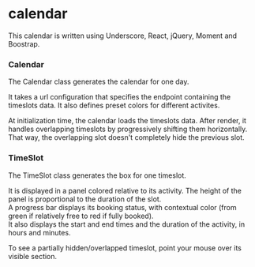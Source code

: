 # calendar

This calendar is written using Underscore, React, jQuery, Moment and Boostrap.

### Calendar
The Calendar class generates the calendar for one day.

It takes a url configuration that specifies the endpoint containing the timeslots data.
It also defines preset colors for different activites.

At initialization time, the calendar loads the timeslots data.
After render, it handles overlapping timeslots by progressively shifting them horizontally.
That way, the overlapping slot doesn't completely hide the previous slot.

### TimeSlot
The TimeSlot class generates the box for one timeslot.

It is displayed in a panel colored relative to its activity. The height of the panel is proportional to the duration of the slot.
<br/>A progress bar displays its booking status, with contextual color (from green if relatively free to red if fully booked).
<br/>It also displays the start and end times and the duration of the activity, in hours and minutes.

To see a partially hidden/overlapped timeslot, point your mouse over its visible section.

